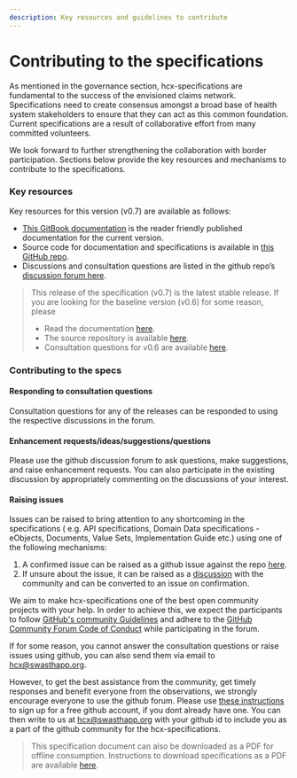 ```yaml
---
description: Key resources and guidelines to contribute
---
```


# Contributing to the specifications

As mentioned in the governance section, hcx-specifications are fundamental to the success of the envisioned claims network. Specifications need to create consensus amongst a broad base of health system stakeholders to ensure that they can act as this common foundation. Current specifications are a result of collaborative effort from many committed volunteers.&#x20;

We look forward to further strengthening the collaboration with border participation. Sections below provide the key resources and mechanisms to contribute to the specifications.

### Key resources

Key resources for this version (v0.7) are available as follows:&#x20;

* [This GitBook documentation](./) is the reader friendly published documentation for the current version.
* Source code for documentation and specifications is available in [this GitHub repo](https://github.com/Swasth-Digital-Health-Foundation/hcx-specs/tree/v0.7).
* Discussions and consultation questions are listed in the github repo’s [discussion forum here](https://github.com/Swasth-Digital-Health-Foundation/hcx-specs/discussions).

> This release of the specification (v0.7) is the latest stable release. If you are looking for the baseline version (v0.6) for some reason, please&#x20;
>
> * Read the documentation [here](https://docs.swasth.app/hcx-specifications/).&#x20;
> * The source repository is available [here](https://github.com/Swasth-Digital-Health-Foundation/hcx-specs/tree/v0.6).&#x20;
> * Consultation questions for v0.6 are available [here](https://docs.swasth.app/hcx-specifications/how-to-submit-responses#list-of-questions).

### Contributing to the specs&#x20;

#### Responding to consultation questions&#x20;

Consultation questions for any of the releases can be responded to using the respective discussions in the forum.&#x20;

#### Enhancement requests/ideas/suggestions/questions&#x20;

Please use the github discussion forum to ask questions, make suggestions, and raise enhancement requests. You can also participate in the existing discussion by appropriately commenting on the discussions of your interest.&#x20;

#### Raising issues&#x20;

Issues can be raised to bring attention to any shortcoming in the specifications ( e.g. API specifications, Domain Data specifications - eObjects, Documents, Value Sets, Implementation Guide etc.) using one of the following mechanisms:&#x20;

1. A confirmed issue can be raised as a github issue against the repo [here](https://github.com/Swasth-Digital-Health-Foundation/hcx-specs/issues).&#x20;
2. If unsure about the issue, it can be raised as a [discussion](https://github.com/Swasth-Digital-Health-Foundation/hcx-specs/discussions) with the community and can be converted to an issue on confirmation.

We aim to make hcx-specifications one of the best open community projects with your help. In order to achieve this, we expect the participants to follow [GitHub's community Guidelines](https://docs.github.com/en/github/site-policy/github-community-guidelines) and adhere to the [GitHub Community Forum Code of Conduct](https://docs.github.com/en/github/site-policy/github-community-forum-code-of-conduct) while participating in the forum.

If for some reason, you cannot answer the consultation questions or raise issues using github, you can also send them via email to [hcx@swasthapp.org](mailto:hcx@swasthapp.org).&#x20;

However, to get the best assistance from the community, get timely responses and benefit everyone from the observations, we strongly encourage everyone to use the github forum. Please use [these instructions](https://docs.github.com/en/get-started/signing-up-for-github/signing-up-for-a-new-github-account) to sign up for a free github account, if you dont already have one. You can then write to us at [hcx@swasthapp.org](mailto:hcx@swasthapp.org) with your github id to include you as a part of the github community for the hcx-specifications.&#x20;

> This specification document can also be downloaded as a PDF for offline consumption. Instructions to download specifications as a PDF are available [here](https://docs.gitbook.com/features/pdf-export#export-entire-space).

